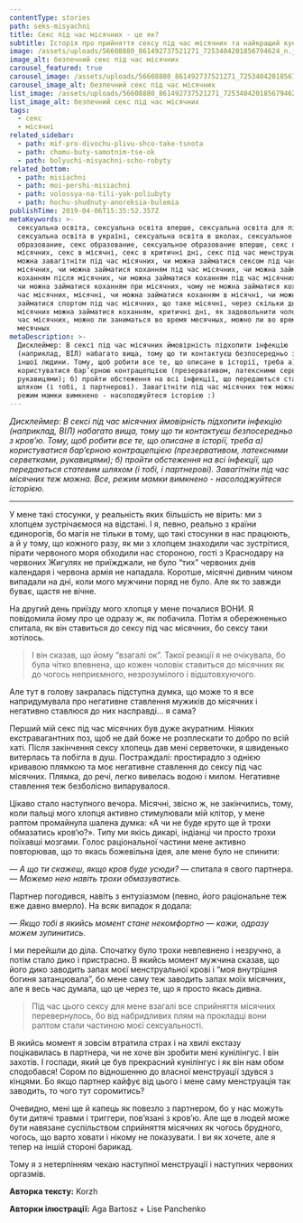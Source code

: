 ```yaml
---
contentType: stories
path: seks-misyachni
title: Секс під час місячних - це як?
subtitle: Історія про прийняття сексу під час місячних та найкращий кунілінгус в житті
image: /assets/uploads/56608880_861492737521271_7253404201856794624_n.jpg
image_alt: безпечний секс під час місячних
carousel_featured: true
carousel_image: /assets/uploads/56608880_861492737521271_7253404201856794624_n-karusel.jpg
carousel_image_alt: безпечний секс під час місячних
list_image: /assets/uploads/56608880_861492737521271_7253404201856794624_n-karusel.jpg
list_image_alt: безпечний секс під час місячних
tags:
  - секс
  - місячні
related_sidebar:
  - path: mif-pro-divochu-plivu-shco-take-tsnota
  - path: chomu-buty-samotnim-tse-ok
  - path: bolyuchi-misyachni-scho-robyty
related_bottom:
  - path: misiachni
  - path: moi-pershi-misiachni
  - path: volossya-na-tili-yak-poliubyty
  - path: hochu-shudnuty-anoreksia-bulemia
publishTime: 2019-04-06T15:35:52.357Z
metaKeywords: >-
  сексуальна освіта, сексуальна освіта вперше, сексуальна освіта для підлітків,
  сексуальна освіта в україні, сексуальна освіта в школах, сексуальное
  образование, секс образование, сексуальное образование вперше, секс під час
  місячних, секс в місячні, секс в критичні дні, секс під час менструації, Чи
  можна завагітніти під час місячних, чи можна займатися сексом під час
  місячних, чи можна займатися коханням під час місячних, чи можна займатися
  коханням після місячних, чи можна займатися коханням під час місячних відео,
  чи можна займатися коханням при місячних, чому не можна займатися коханням під
  час місячних, місячні, чи можна займатися коханням в місячні, чи можна
  займатися спортом під час місячних, що таке місячні, через скільки днів після
  місячних можна займатися коханням, критичні дні, як задовольнити чоловіка під
  час місячних, можно ли заниматься во время месячных, можно ли во время
  месячных 
metaDescription: >-
  Дисклеймер: В сексі під час місячних ймовірність підхопити інфекцію
  (наприклад, ВІЛ) набагато вища, тому що ти контактуєш безпосередньо з кров’ю
  іншої людини. Тому, щоб робити все те, що описане в історії, треба а)
  користуватися бар’єрною контрацепцією (презервативом, латексними серветками,
  рукавицями); б) пройти обстеження на всі інфекції, що передаються статевим
  шляхом (і тобі, і партнерові). Завагітніти під час місячних теж можна. Все,
  режим мамки вимкнено - насолоджуйтеся історією :)
---
```

_Дисклеймер: В сексі під час місячних ймовірність підхопити інфекцію (наприклад, ВІЛ) набагато вища, тому що ти контактуєш безпосередньо з кров’ю. Тому, щоб робити все те, що описане в історії, треба а) користуватися бар’єрною контрацепцією (презервативом, латексними серветками, рукавицями); б) пройти обстеження на всі інфекції, що передаються статевим шляхом (і тобі, і партнерові). Завагітніти під час місячних теж можна. Все, режим мамки вимкнено - насолоджуйтеся історією._

- - -

У мене такі стосунки, у реальність яких більшість не вірить: ми з хлопцем зустрічаємося на відстані. І я, певно, реально з країни єдинорогів, бо магія не тільки в тому, що такі стосунки в нас працюють, а й у тому, що кожного разу, як ми з хлопцем знаходили час зустрітися, пірати червоного моря обходили нас стороною, гості з Краснодару на червоних Жигулях не приїжджали, не було “тих” червоних днів календаря і червона армія не нападала. Коротше, місячні дивним чином випадали на дні, коли мого мужчини поряд не було. Але як то завжди буває, щастя не вічне. 

На другий день приїзду мого хлопця у мене почалися ВОНИ. Я повідомила йому про це одразу ж, як побачила. Потім я обережненько спитала, як він ставиться до сексу під час місячних, бо сексу таки хотілось. 

> І він сказав, що йому “взагалі ок”. Такої реакції я не очікувала, бо була чітко впевнена, що кожен чоловік ставиться до місячних як до чогось неприємного, незрозумілого і відштовхуючого. 

Але тут в голову закралась підступна думка, що може то я все напридумувала про негативне ставлення мужиків до місячних і негативно ставлюся до них насправді… я сама? 

Перший мій секс під час місячних був дуже акуратним. Ніяких екстравагантних поз, щоб не дай боже не розплескати то добро по всій хаті. Після закінчення сексу хлопець дав мені серветочки, я швиденько витерлась та побігла в душ. Постраждалі: простирадло з однією кривавою плямкою та моє негативне ставлення до сексу під час місячних. Плямка, до речі, легко вивелась водою і милом. Негативне ставлення теж безболісно випарувалося.

Цікаво стало наступного вечора. Місячні, звісно ж, не закінчились, тому, коли пальці мого хлопця активно стимулювали мій клітор, у мене раптом промайнула шалена думка: «А чи не буде круто ще й трохи обмазатись кров‘ю?». Типу ми якісь дикарі, індіанці чи просто трохи поїхавші мозгами. Голос раціональної частини мене активно повторював, що то якась божевільна ідея, але мене було не спинити: 

— _А що ти скажеш, якщо кров буде усюди?_ — спитала я свого партнера. — _Можемо нею навіть трохи обмазуватись._

Партнер погодився, навіть з ентузіазмом (певно, його раціональне теж вже давно вмерло). На всяк випадок я додала: 

— _Якщо тобі в якийсь момент стане некомфортно —  кажи, одразу можем зупинитись._ 

І ми перейшли до діла. Спочатку було трохи невпевнено і незручно, а потім стало дико і пристрасно. В якийсь момент мужчина сказав, що його дико заводить запах моєї менструальної крові і “моя внутрішня богиня затанцювала”, бо мене саму теж заводить запах моїх місячних, але я весь час думала, що це через те, що я просто якась дивна. 

> Під час цього сексу для мене взагалі все сприйняття місячних перевернулось, бо від набридливих плям на прокладці вони раптом стали частиною моєї сексуальності. 

В якийсь момент я зовсім втратила страх і на хвилі екстазу поцікавилась в партнера, чи не хоче він зробити мені кунілінгус. І він захотів. І госпади, який це був прекрасний кунілінгус і як він нам обом сподобався! Сором по відношенню до власної менструації здувся з кінцями. Бо якщо партнер кайфує від цього і мене саму менструація так заводить, то чого тут соромитись? 

Очевидно, мені ще й капець як повезло з партнером, бо у нас можуть бути дитячі травми і триггери, пов’язані з кров’ю. Але ще в людей може бути навязане суспільством сприйняття місячних як чогось брудного, чогось, що варто ховати і нікому не показувати. І ви як хочете, але я тепер на іншій стороні барикад. 

Тому я з нетерпінням чекаю наступної менструації і наступних червоних оргазмів.

**Авторка тексту:** Korzh

**Авторки ілюстрації:** Aga Bartosz + Lise Panchenko
